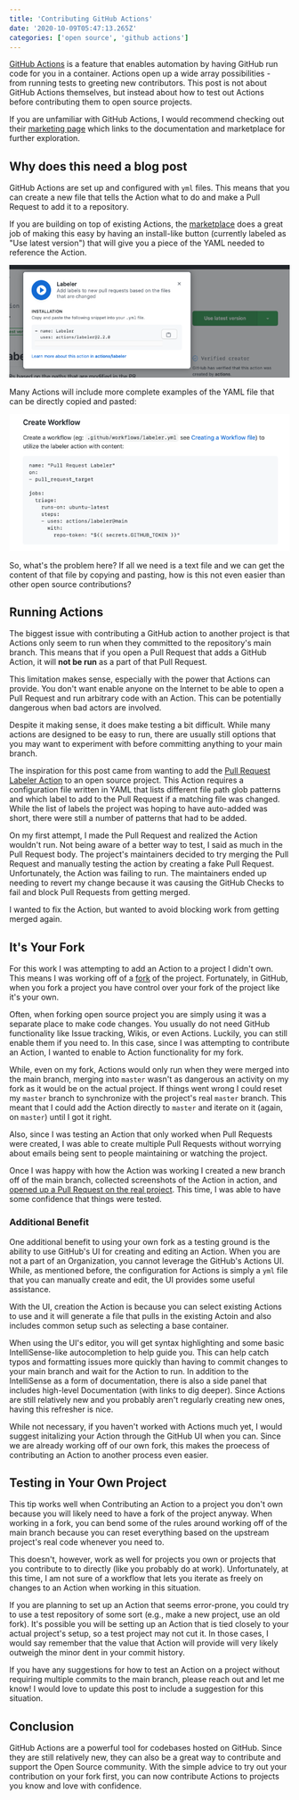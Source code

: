 ```yaml
---
title: 'Contributing GitHub Actions'
date: '2020-10-09T05:47:13.265Z'
categories: ['open source', 'github actions']
---
```


[GitHub Actions](https://github.com/features/actions) is a feature that enables automation by having GitHub run code for you in a container. Actions open up a wide array possibilities - from running tests to greeting new contributors. This post is not about GitHub Actions themselves, but instead about how to test out Actions before contributing them to open source projects.

If you are unfamiliar with GitHub Actions, I would recommend checking out their [marketing page](https://github.com/features/actions) which links to the documentation and marketplace for further exploration.

## Why does this need a blog post

GitHub Actions are set up and configured with `yml` files. This means that you can create a new file that tells the Action what to do and make a Pull Request to add it to a repository.

If you are building on top of existing Actions, the [marketplace](https://github.com/marketplace?type=actions) does a great job of making this easy by having an install-like button (currently labeled as "Use latest version") that will give you a piece of the YAML needed to reference the Action.

<img src='./use-latest-gh-action.png' lazy />

Many Actions will include more complete examples of the YAML file that can be directly copied and pasted:

<img src='./gh-action-readme-setup.png' lazy />

So, what's the problem here? If all we need is a text file and we can get the content of that file by copying and pasting, how is this not even easier than other open source contributions?

## Running Actions

The biggest issue with contributing a GitHub action to another project is that Actions only seem to run when they committed to the repository's main branch. This means that if you open a Pull Request that adds a GitHub Action, it will **not be run** as a part of that Pull Request.

This limitation makes sense, especially with the power that Actions can provide. You don't want enable anyone on the Internet to be able to open a Pull Request and run arbitrary code with an Action. This can be potentially dangerous when bad actors are involved.

Despite it making sense, it does make testing a bit difficult. While many actions are designed to be easy to run, there are usually still options that you may want to experiment with before committing anything to your main branch.

The inspiration for this post came from wanting to add the [Pull Request Labeler Action](https://github.com/actions/labeler) to an open source project. This Action requires a configuration file written in YAML that lists different file path glob patterns and which label to add to the Pull Request if a matching file was changed. While the list of labels the project was hoping to have auto-added was short, there were still a number of patterns that had to be added.

On my first attempt, I made the Pull Request and realized the Action wouldn't run. Not being aware of a better way to test, I said as much in the Pull Request body. The project's maintainers decided to try merging the Pull Request and manually testing the action by creating a fake Pull Request. Unfortunately, the Action was failing to run. The maintainers ended up needing to revert my change because it was causing the GitHub Checks to fail and block Pull Requests from getting merged.

I wanted to fix the Action, but wanted to avoid blocking work from getting merged again.

## It's Your Fork

For this work I was attempting to add an Action to a project I didn't own. This means I was working off of a [fork](https://docs.github.com/en/free-pro-team@latest/github/getting-started-with-github/fork-a-repo) of the project. Fortunately, in GitHub, when you fork a project you have control over your fork of the project like it's your own.

Often, when forking open source project you are simply using it was a separate place to make code changes. You usually do not need GitHub functionality like Issue tracking, Wikis, or even Actions. Luckily, you can still enable them if you need to. In this case, since I was attempting to contribute an Action, I wanted to enable to Action functionality for my fork.

While, even on my fork, Actions would only run when they were merged into the main branch, merging into `master` wasn't as dangerous an activity on my fork as it would be on the actual project. If things went wrong I could reset my `master` branch to synchronize with the project's real `master` branch. This meant that I could add the Action directly to `master` and iterate on it (again, on `master`) until I got it right.

Also, since I was testing an Action that only worked when Pull Requests were created, I was able to create multiple Pull Requests without worrying about emails being sent to people maintaining or watching the project.

Once I was happy with how the Action was working I created a new branch off of the main branch, collected screenshots of the Action in action, and [opened up a Pull Request on the real project](https://github.com/rubyforgood/casa/pull/1029). This time, I was able to have some confidence that things were tested.

### Additional Benefit

One additional benefit to using your own fork as a testing ground is the ability to use GitHub's UI for creating and editing an Action. When you are not a part of an Organization, you cannot leverage the GitHub's Actions UI. While, as mentioned before, the configuration for Actions is simply a `yml` file that you can manually create and edit, the UI provides some useful assistance.

With the UI, creation the Action is because you can select existing Actions to use and it will generate a file that pulls in the existing Actoin and also includes common setup such as selecting a base container.

When using the UI's editor, you will get syntax highlighting and some basic IntelliSense-like autocompletion to help guide you. This can help catch typos and formatting issues more quickly than having to commit changes to your main branch and wait for the Action to run. In addition to the IntelliSense as a form of documentation, there is also a side panel that includes high-level Documentation (with links to dig deeper). Since Actions are still relatively new and you probably aren't regularly creating new ones, having this refresher is nice.

While not necessary, if you haven't worked with Actions much yet, I would suggest initalizing your Action through the GitHub UI when you can. Since we are already working off of our own fork, this makes the proecess of contributing an Action to another process even easier.

## Testing in Your Own Project

This tip works well when Contributing an Action to a project you don't own because you will likely need to have a fork of the project anyway. When working in a fork, you can bend some of the rules around working off of the main branch because you can reset everything based on the upstream project's real code whenever you need to.

This doesn't, however, work as well for projects you own or projects that you contribute to to directly (like you probably do at work). Unfortunately, at this time, I am not sure of a workflow that lets you iterate as freely on changes to an Action when working in this situation.

If you are planning to set up an Action that seems error-prone, you could try to use a test repository of some sort (e.g., make a new project, use an old fork). It's possible you will be setting up an Action that is tied closely to your actual project's setup, so a test project may not cut it. In those cases, I would say remember that the value that Action will provide will very likely outweigh the minor dent in your commit history.

If you have any suggestions for how to test an Action on a project without requiring multiple commits to the main branch, please reach out and let me know! I would love to update this post to include a suggestion for this situation.

## Conclusion

GitHub Actions are a powerful tool for codebases hosted on GitHub. Since they are still relatively new, they can also be a great way to contribute and support the Open Source community. With the simple advice to try out your contribution on your fork first, you can now contribute Actions to projects you know and love with confidence.



